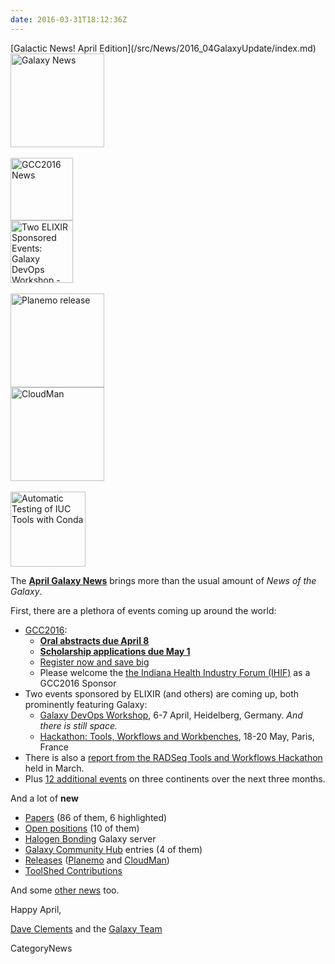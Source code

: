 ```yaml
---
date: 2016-03-31T18:12:36Z
---
```

<div class='newsItemHeader'>[Galactic News! April Edition](/src/News/2016_04GalaxyUpdate/index.md)</div>

<div class='right'>
<a href='/GalaxyUpdates/2016_04'><img src='/Images/GalaxyLogos/GalaxyNews.png' alt='Galaxy News' width=150 /></a><br />
<br />
<div class='right'>
<a href='/GalaxyUpdates/2016_04#gcc2016'><img src='/Images/Logos/GCC2016LogoTallBig.png' alt='GCC2016 News' width="100" /></a><br />
<a href='/GalaxyUpdates/2016_04#galaxy-devops-workshop---heidelberg-6-7-april'><img src='/Images/Logos/ElixirNoTextLogo.png' alt='Two ELIXIR Sponsored Events: Galaxy DevOps Workshop - Galaxy and Galaxy tools deployment strategies; Hackathon: Tools, Workflows and Workbenches' width="100" /></a>
</div><br />
<a href='/GalaxyUpdates/2016_04#planemo-0240'><img src='/Images/Logos/PlanemoLogo.png' alt='Planemo release' width="150" /></a><br />
<a href='/GalaxyUpdates/2016_04#cloudman-1603'><img src='/Images/GalaxyLogos/cloudman-logo.jpg' alt='CloudMan' width="150" /></a><br />
<div class='center'><br />
<a href='/GalaxyUpdates/2016_04#automatic-testing-of-iuc-tools-with-conda'><img src='/Images/Logos/Conda_480.png' alt='Automatic Testing of IUC Tools with Conda' width="120" /></a>
</div></div>

The **[April Galaxy News](/src/GalaxyUpdates/2016_04/index.md)** brings more than the usual amount of *News of the Galaxy*.  

First, there are a plethora of events coming up around the world:

* [GCC2016](/GalaxyUpdates/2016_04#gcc2016):
  * **[Oral abstracts due April 8](/GalaxyUpdates/2016_04#gcc2016-abstract-deadline-extended-to-april-8)**
  * **[Scholarship applications due May 1](/GalaxyUpdates/2016_04#scholarships-application-deadline-is-may-1)**
  * [Register now and save big](/GalaxyUpdates/2016_04#gcc2016-early-registration)
  * Please welcome the [the Indiana Health Industry Forum (IHIF)](/GalaxyUpdates/2016_04#sponsors) as a GCC2016 Sponsor
* Two events sponsored by ELIXIR (and others) are coming up, both prominently featuring Galaxy:
  * [Galaxy DevOps Workshop](/GalaxyUpdates/2016_04#galaxy-devops-workshop---heidelberg-6-7-april), 6-7 April, Heidelberg, Germany.  *And there is still space.*
  * [Hackathon: Tools, Workflows and Workbenches](/GalaxyUpdates/2016_04#hackathon-tools-workflows-and-workbenches-18-20-may), 18-20 May, Paris, France
* There is also a [report from the RADSeq Tools and Workflows Hackathon](/GalaxyUpdates/2016_04#report-iuc-contribution-fest---radseq-tools-and-workflows) held in March.
* Plus [12 additional events](/GalaxyUpdates/2016_04#upcoming-events) on three continents over the next three months.

And a lot of **new**
* [Papers](/GalaxyUpdates/2016_04#new-papers) (86 of them, 6 highlighted)
* [Open positions](/GalaxyUpdates/2016_04#whos-hiring) (10 of them)
* [Halogen Bonding](/GalaxyUpdates/2016_04#new-public-galaxy-servers) Galaxy server
* [Galaxy Community Hub](/GalaxyUpdates/2016_04#galaxy-community-hubs) entries (4 of them)
* [Releases](/GalaxyUpdates/2016_04#releases) ([Planemo](/GalaxyUpdates/2016_04#planemo-0240) and [CloudMan](/GalaxyUpdates/2016_04#cloudman-1603))
* [ToolShed Contributions](/GalaxyUpdates/2016_04#toolshed-contributions)

And some [other news](/GalaxyUpdates/2016_04#other-news) too.

Happy April,

[Dave Clements](/DaveClements) and the [Galaxy Team](/src/GalaxyTeam/index.md)


CategoryNews
